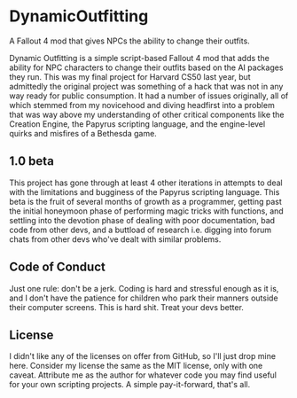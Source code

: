 # DynamicOutfitting
A Fallout 4 mod that gives NPCs the ability to change their outfits.

Dynamic Outfitting is a simple script-based Fallout 4 mod that adds the ability for NPC characters to change their outfits based on the AI packages they run.
This was my final project for Harvard CS50 last year, but admittedly the original project was something of a hack that was not in any way ready for public consumption.
It had a number of issues originally, all of which stemmed from my novicehood and diving headfirst into a problem that was way above my understanding of other
critical components like the Creation Engine, the Papyrus scripting language, and the engine-level quirks and misfires of a Bethesda game.

## 1.0 beta
This project has gone through at least 4 other iterations in attempts to deal with the limitations and bugginess of the Papyrus scripting language. This beta is the fruit
of several months of growth as a programmer, getting past the initial honeymoon phase of performing magic tricks with functions, and settling into the devotion phase of
dealing with poor documentation, bad code from other devs, and a buttload of research i.e. digging into forum chats from other devs who've dealt with similar problems.

## Code of Conduct
Just one rule: don't be a jerk. Coding is hard and stressful enough as it is, and I don't have the patience for children who park their manners outside their computer screens.
This is hard shit. Treat your devs better.

## License
I didn't like any of the licenses on offer from GitHub, so I'll just drop mine here. Consider my license the same as the MIT license, only with one caveat. Attribute me
as the author for whatever code you may find useful for your own scripting projects. A simple pay-it-forward, that's all.
